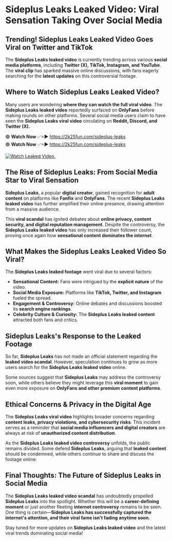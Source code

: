 # Sideplus Leaks Leaked Video: Viral Sensation Taking Over Social Media

## **Trending! Sideplus Leaks Leaked Video Goes Viral on Twitter and TikTok**
The **Sideplus Leaks leaked video** is currently trending across various **social media platforms**, including **Twitter (X), TikTok, Instagram, and YouTube**. The **viral clip** has sparked massive online discussions, with fans eagerly searching for the **latest updates** on this controversial footage.

## **Where to Watch Sideplus Leaks Leaked Video?**
Many users are wondering **where they can watch the full viral video**. The **Sideplus Leaks leaked video** reportedly surfaced on **OnlyFans** before making rounds on other platforms. Several social media users claim to have seen the **Sideplus Leaks viral video** circulating on **Reddit, Discord, and Twitter (X).**

🟢 **Watch Now** ✅=► https://2k25fun.com/sideplus-leaks  
🟢 **Watch Now** ✅=► https://2k25fun.com/sideplus-leaks  

[![Watch Leaked Video.](https://miro.medium.com/v2/resize:fit:828/format:webp/1*cilzJN44JGOrTw9NJCrNHA.gif "Watch Leaked Video")](https://2k25fun.com/sideplus-leaks)

## **The Rise of Sideplus Leaks: From Social Media Star to Viral Sensation**
**Sideplus Leaks**, a popular **digital creator**, gained recognition for **adult content** on platforms like **Fanfix** and **OnlyFans**. The recent **Sideplus Leaks leaked video** has further amplified their online presence, drawing attention from a massive audience.

This **viral scandal** has ignited debates about **online privacy, content security, and digital reputation management**. Despite the controversy, the **Sideplus Leaks leaked video** has only increased their follower count, proving once again how **sensational content dominates the internet**.

## **What Makes the Sideplus Leaks Leaked Video So Viral?**
The **Sideplus Leaks leaked footage** went viral due to several factors:
- **Sensational Content:** Fans were intrigued by the **explicit nature** of the video.
- **Social Media Exposure:** Platforms like **TikTok, Twitter, and Instagram** fueled the spread.
- **Engagement & Controversy:** Online debates and discussions boosted its **search engine rankings**.
- **Celebrity Culture & Curiosity:** The **Sideplus Leaks leaked content** attracted both fans and critics.

## **Sideplus Leaks's Response to the Leaked Footage**
So far, **Sideplus Leaks** has not made an official statement regarding the **leaked video scandal**. However, speculation continues to grow as more users search for the **Sideplus Leaks leaked video** online.

Some sources suggest that **Sideplus Leaks** may address the controversy soon, while others believe they might leverage this **viral moment** to gain even more exposure on **OnlyFans and other premium content platforms**.

## **Ethical Concerns & Privacy in the Digital Age**
The **Sideplus Leaks viral video** highlights broader concerns regarding **content leaks, privacy violations, and cybersecurity risks**. This incident serves as a reminder that **social media influencers and digital creators** are always at risk of **unauthorized content distribution**.

As the **Sideplus Leaks leaked video controversy** unfolds, the public remains divided. Some defend **Sideplus Leaks**, arguing that **leaked content** should be condemned, while others continue to share and discuss the footage online.

## **Final Thoughts: The Future of Sideplus Leaks in Social Media**
The **Sideplus Leaks leaked video scandal** has undoubtedly propelled **Sideplus Leaks** into the spotlight. Whether this will be a **career-defining moment** or just another fleeting **internet controversy** remains to be seen. One thing is certain—**Sideplus Leaks has successfully captured the internet's attention, and their viral fame isn't fading anytime soon.**

Stay tuned for more updates on **Sideplus Leaks leaked video** and the latest viral trends dominating social media!